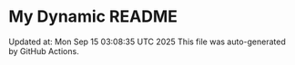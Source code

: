# My Dynamic README
Updated at: Mon Sep 15 03:08:35 UTC 2025
This file was auto-generated by GitHub Actions.
